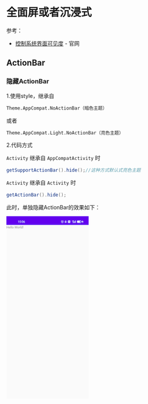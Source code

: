# 全面屏或者沉浸式

参考：

+ [控制系统界面可见度](https://developer.android.com/training/system-ui?hl=zh-cn) - 官网



## ActionBar

### 隐藏ActionBar

1.使用style，继承自

```xml
Theme.AppCompat.NoActionBar（暗色主题）
```

或者

```xml
Theme.AppCompat.Light.NoActionBar（亮色主题）
```

2.代码方式

`Activity` 继承自 `AppCompatActivity` 时

```java
getSupportActionBar().hide();//这种方式默认式亮色主题
```

`Activity` 继承自 `Activity` 时

```java
getActionBar().hide();
```

此时，单独隐藏ActionBar的效果如下：

![067](https://github.com/winfredzen/Android-Basic/blob/master/UI/images/067.png)









































